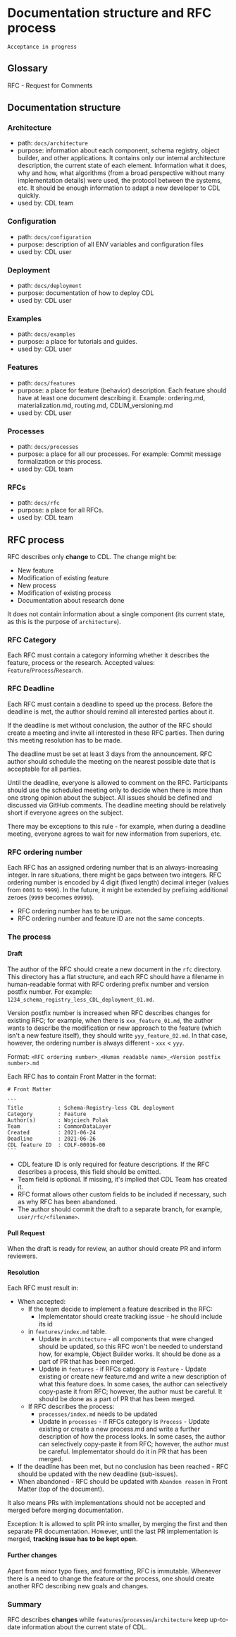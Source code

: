 # Documentation structure and RFC process

````text
Acceptance in progress
````

## Glossary

RFC - Request for Comments

## Documentation structure

### Architecture

* path: `docs/architecture`
* purpose: information about each component, schema registry, object builder,
  and other applications. It contains only our internal architecture description,
  the current state of each element. Information what it does, why and how, what
  algorithms (from a broad perspective without many implementation details) were
  used, the protocol between the systems, etc. It should be enough information
  to adapt a new developer to CDL quickly.
* used by: CDL team

### Configuration

* path: `docs/configuration`
* purpose: description of all ENV variables and configuration files
* used by: CDL user

### Deployment

* path: `docs/deployment`
* purpose: documentation of how to deploy CDL
* used by: CDL user

### Examples

* path: `docs/examples`
* purpose: a place for tutorials and guides.
* used by: CDL user

### Features

* path: `docs/features`
* purpose: a place for feature (behavior) description. Each feature should have
  at least one document describing it. Example: ordering.md, materialization.md,
  routing.md, CDLIM_versioning.md
* used by: CDL user

### Processes

* path: `docs/processes`
* purpose: a place for all our processes. For example: Commit message
  formalization or this process.
* used by: CDL team

### RFCs

* path: `docs/rfc`
* purpose: a place for all RFCs.
* used by: CDL team

## RFC process

RFC describes only **change** to CDL. The change might be:

* New feature
* Modification of existing feature
* New process
* Modification of existing process
* Documentation about research done

It does not contain information about a single component (its current state,
as this is the purpose of `architecture`).

### RFC Category

Each RFC must contain a category informing whether it describes the feature,
process or the research. Accepted values: `Feature`/`Process`/`Research`.

### RFC Deadline

Each RFC must contain a deadline to speed up the process. Before the deadline
is met, the author should remind all interested parties about it.

If the deadline is met without conclusion, the author of the RFC should create
a meeting and invite all interested in these RFC parties. Then during this
meeting resolution has to be made.

The deadline must be set at least 3 days from the announcement. RFC author
should schedule the meeting on the nearest possible date that is acceptable for
all parties.

Until the deadline, everyone is allowed to comment on the RFC. Participants
should use the scheduled meeting only to decide when there is more than one
strong opinion about the subject. All issues should be defined and discussed
via GitHub comments. The deadline meeting should be relatively short if everyone
agrees on the subject.

There may be exceptions to this rule - for example, when during a deadline
meeting, everyone agrees to wait for new information from superiors, etc.

### RFC ordering number

Each RFC has an assigned ordering number that is an always-increasing integer.
In rare situations, there might be gaps between two integers.
RFC ordering number is encoded by 4 digit (fixed length) decimal integer (values
from `0001` to `9999`). In the future, it might be extended by prefixing
additional zeroes (`9999` becomes `09999`).

* RFC ordering number has to be unique.
* RFC ordering number and feature ID are not the same concepts.

### The process

#### Draft

The author of the RFC should create a new document in the `rfc` directory.
This directory has a flat structure, and each RFC should have a filename in
human-readable format with RFC ordering prefix number and version postfix number.
For example: `1234_schema_registry_less_CDL_deployment_01.md`.

Version postfix number is increased when RFC describes changes for
existing RFC; for example, when there is `xxx_feature_01.md`, the author
wants to describe the modification or new approach to the feature (which isn't a
new feature itself), they should write `yyy_feature_02.md`. In that case,
however, the ordering number is always different - `xxx` < `yyy`.

Format:
`<RFC ordering number>_<Human readable name>_<Version postfix number>.md`

Each RFC has to contain Front Matter in the format:

````text
# Front Matter

```
Title           : Schema-Registry-less CDL deployment
Category        : Feature
Author(s)       : Wojciech Polak
Team            : CommonDataLayer
Created         : 2021-06-24
Deadline        : 2021-06-26
CDL feature ID  : CDLF-00016-00
```
````

* CDL feature ID is only required for feature descriptions. If the RFC describes
  a process, this field should be omitted.
* Team field is optional. If missing, it's implied that CDL Team has created it.
* RFC format allows other custom fields to be included if necessary, such as why
  RFC has been abandoned.
* The author should commit the draft to a separate branch, for example,
  `user/rfc/<filename>`.

#### Pull Request

When the draft is ready for review, an author should create PR and inform
reviewers.

#### Resolution

Each RFC must result in:

* When accepted:
  * If the team decide to implement a feature described in the RFC:
    * Implementator should create tracking issue - he should include its id
  * in `features/index.md` table.
    * Update in `architecture` - all components that were changed should be
      updated, so this RFC won't be needed to understand how, for example,
      Object Builder works. It should be done as a  part of PR that has been
      merged.
    * Update in `features` - if RFCs category is `Feature` - Update existing or
      create new feature.md and write a new description of what this feature
      does. In some cases, the author can selectively copy-paste it from RFC;
      however, the author must be careful. It should be done as a part of PR
      that has been merged.
  * If RFC describes the process:
    * `processes/index.md` needs to be updated
    * Update in `processes` - if RFCs category is `Process` - Update existing
      or create a new process.md and write a further description of how the
      process looks. In some cases, the author can selectively copy-paste it
      from RFC; however, the author must be careful. Implementator should do
      it in PR that has been merged.
* If the deadline has been met, but no conclusion has been reached - RFC should
  be updated with the new deadline (sub-issues).
* When abandoned - RFC should be updated with `Abandon reason` in
  Front Matter (top of the document).

It also means PRs with implementations should not be accepted and merged before
merging documentation.

Exception: It is allowed to split PR into smaller, by merging the first and
then separate PR documentation. However, until the last PR implementation is
merged, **tracking issue has to be kept open**.

#### Further changes

Apart from minor typo fixes, and formatting, RFC is immutable. Whenever there
is a need to change the feature or the process, one should create another RFC
describing new goals and changes.

### Summary

RFC describes **changes** while `features`/`processes`/`architecture` keep
up-to-date information about the current state of CDL.
